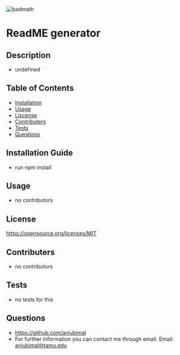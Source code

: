 
  ![badmath](![badmath](https://img.shields.io/apm/l/vim-mode))
  #  ReadME generator
  ## Description 
  * undefined
  ## Table of Contents
  * [Installation](#Installation)
  * [Usage](#Usage)
  * [Liscense](#License)
  * [Contributers](#Contributers)
  * [Tests](#Tests)
  * [Questions](#Questions)
  ## Installation Guide 
  * run npm install
  ## Usage 
  * no contributors
  ## License
  https://opensource.org/licenses/MIT
  ## Contributers 
  * no contributors
  ## Tests 
  * no tests for this 
  ## Questions
  * https://github.com/anjubimal
  * For further information you can contact me through email. Email: anjubimal@tamu.edu


